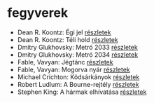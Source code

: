 # fegyverek

- Dean R. Koontz: Égi jel [részletek](_details/%7Bopf.creator%7D.md#id_1090)
- Dean R. Koontz: Téli hold [részletek](_details/%7Bopf.creator%7D.md#id_1075)
- Dmitry Glukhovsky: Metró 2033 [részletek](_details/%7Bopf.creator%7D.md#id_482)
- Dmitry Glukhovsky: Metró 2034 [részletek](_details/%7Bopf.creator%7D.md#id_355)
- Fable, Vavyan: Jégtánc [részletek](_details/%7Bopf.creator%7D.md#id_1149)
- Fable, Vavyan: Mogorva nyár [részletek](_details/%7Bopf.creator%7D.md#id_1152)
- Michael Crichton: Ködsárkányok [részletek](_details/%7Bopf.creator%7D.md#id_755)
- Robert Ludlum: A Bourne-rejtély [részletek](_details/%7Bopf.creator%7D.md#id_30)
- Stephen King: A hármak elhívatása [részletek](_details/%7Bopf.creator%7D.md#id_540)